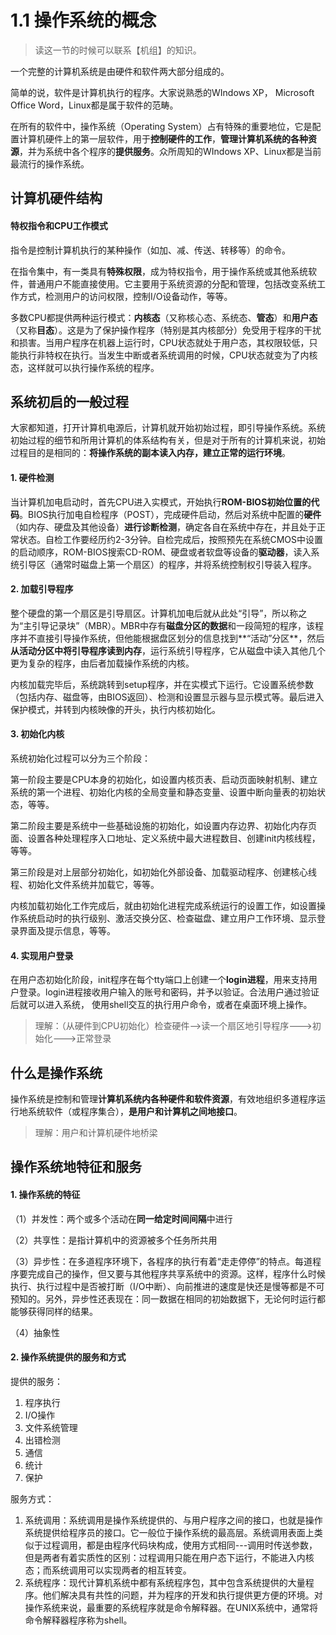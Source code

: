 # 1.1 操作系统的概念

> 读这一节的时候可以联系【机组】的知识。

一个完整的计算机系统是由硬件和软件两大部分组成的。

简单的说，软件是计算机执行的程序。大家说熟悉的WIndows XP， Microsoft Office Word，Linux都是属于软件的范畴。

在所有的软件中，操作系统（Operating System）占有特殊的重要地位，它是配置计算机硬件上的第一层软件，用于**控制硬件的工作**，**管理计算机系统的各种资源**，并为系统中各个程序的**提供服务**。众所周知的WIndows XP、Linux都是当前最流行的操作系统。

## 计算机硬件结构

#### 特权指令和CPU工作模式

指令是控制计算机执行的某种操作（如加、减、传送、转移等）的命令。

在指令集中，有一类具有**特殊权限**，成为特权指令，用于操作系统或其他系统软件，普通用户不能直接使用。它主要用于系统资源的分配和管理，包括改变系统工作方式，检测用户的访问权限，控制I/O设备动作，等等。

多数CPU都提供两种运行模式：**内核态**（又称核心态、系统态、**管态**）和**用户态**（又称**目态**）。这是为了保护操作程序（特别是其内核部分）免受用于程序的干扰和损害。当用户程序在机器上运行时，CPU状态就处于用户态，其权限较低，只能执行非特权在执行。当发生中断或者系统调用的时候，CPU状态就变为了内核态，这样就可以执行操作系统的程序。

## 系统初启的一般过程

大家都知道，打开计算机电源后，计算机就开始初始过程，即引导操作系统。系统初始过程的细节和所用计算机的体系结构有关，但是对于所有的计算机来说，初始过程目的是相同的：**将操作系统的副本读入内存，建立正常的运行环境**。

#### 1. 硬件检测

当计算机加电启动时，首先CPU进入实模式，开始执行**ROM-BIOS初始位置的代码**。BIOS执行加电自检程序（POST），完成硬件启动，然后对系统中配置的**硬件**（如内存、硬盘及其他设备）**进行诊断检测**，确定各自在系统中存在，并且处于正常状态。自检工作要经历约2-3分钟。自检完成后，按照预先在系统CMOS中设置的启动顺序，ROM-BIOS搜索CD-ROM、硬盘或者软盘等设备的**驱动器**，读入系统引导区（通常时磁盘上第一个扇区）的程序，并将系统控制权引导装入程序。

#### 2. 加载引导程序

整个硬盘的第一个扇区是引导扇区。计算机加电后就从此处“引导”，所以称之为“主引导记录块”（MBR）。MBR中存有**磁盘分区的数据**和一段简短的程序，该程序并不直接引导操作系统，但他能根据盘区划分的信息找到**“活动”分区**，然后**从活动分区中将引导程序读到内存**，运行系统引导程序，它从磁盘中读入其他几个更为复杂的程序，由后者加载操作系统的内核。

内核加载完毕后，系统跳转到setup程序，并在实模式下运行。它设置系统参数（包括内存、磁盘等，由BIOS返回）、检测和设置显示器与显示模式等。最后进入保护模式，并转到内核映像的开头，执行内核初始化。

#### 3. 初始化内核

系统初始化过程可以分为三个阶段：

第一阶段主要是CPU本身的初始化，如设置内核页表、启动页面映射机制、建立系统的第一个进程、初始化内核的全局变量和静态变量、设置中断向量表的初始状态，等等。

第二阶段主要是系统中一些基础设施的初始化，如设置内存边界、初始化内存页面、设置各种处理程序入口地址、定义系统中最大进程数目、创建init内核线程，等等。

第三阶段是对上层部分初始化，如初始化外部设备、加载驱动程序、创建核心线程、初始化文件系统并加载它，等等。

内核加载初始化工作完成后，就由初始化进程完成系统运行的设置工作，如设置操作系统启动时的执行级别、激活交换分区、检查磁盘、建立用户工作环境、显示登录界面及提示信息，等等。

#### 4. 实现用户登录

在用户态初始化阶段，init程序在每个tty端口上创建一个**login进程**，用来支持用户登录。login进程接收用户输入的账号和密码，并予以验证。合法用户通过验证后就可以进入系统，   使用shell交互的执行用户命令，或者在桌面环境上操作。

> 理解：（从硬件到CPU初始化）检查硬件--&gt;读一个扇区地引导程序---&gt;初始化---&gt;正常登录

## 什么是操作系统

操作系统是控制和管理**计算机系统内各种硬件和软件资源**，有效地组织多道程序运行地系统软件（或程序集合），**是用户和计算机之间地接口**。

> 理解：用户和计算机硬件地桥梁

## 操作系统地特征和服务

#### 1. 操作系统的特征

（1）并发性：两个或多个活动在**同一给定时间间隔**中进行

（2）共享性：是指计算机中的资源被多个任务所共用

（3）异步性：在多道程序环境下，各程序的执行有着“走走停停”的特点。每道程序要完成自己的操作，但又要与其他程序共享系统中的资源。这样，程序什么时候执行、执行过程中是否被打断（I/O中断）、向前推进的速度是快还是慢等都是不可预知的。另外，异步性还表现在：同一数据在相同的初始数据下，无论何时运行都能够获得同样的结果。

（4）抽象性 

#### 2. 操作系统提供的服务和方式

提供的服务：

1. 程序执行
2. I/O操作
3. 文件系统管理
4. 出错检测
5. 通信
6. 统计
7. 保护

服务方式：

1. 系统调用：系统调用是操作系统提供的、与用户程序之间的接口，也就是操作系统提供给程序员的接口。它一般位于操作系统的最高层。系统调用表面上类似于过程调用，都是由程序代码块构成，使用方式相同---调用时传送参数，但是两者有着实质性的区别：过程调用只能在用户态下运行，不能进入内核态；而系统调用可以实现两者的相互转变。
2. 系统程序：现代计算机系统中都有系统程序包，其中包含系统提供的大量程序。他们解决具有共性的问题，并为程序的开发和执行提供更方便的环境。对操作系统来说，最重要的系统程序就是命令解释器。在UNIX系统中，通常将命令解释器程序称为shell。




